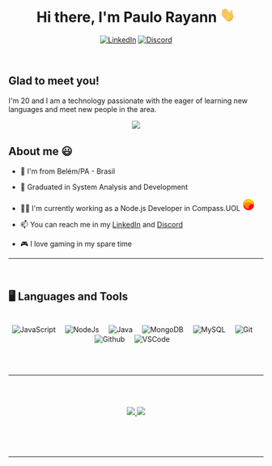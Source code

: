 
<h1 align="center">Hi there, I'm Paulo Rayann <img src="./img/hi.gif" height="30"width="30px"></h1>
<div align = "center">

[![LinkedIn](https://img.shields.io/badge/LinkedIn-0077B5?style=for-the-badge&logo=linkedin&logoColor=white)](https://www.linkedin.com/in/paulorayann)
[![Discord](https://img.shields.io/badge/Discord-7289DA?style=for-the-badge&logo=discord&logoColor=white)](https://discordapp.com/users/rayann#9577)

</div>


</br>

## Glad to meet you!

I'm 20 and I am a technology passionate with the eager of learning new languages and meet new people in the area. 

<p align="center">
  <img src="https://c.tenor.com/DBqjevyA2o4AAAAd/bongo-cat-codes.gif" width="450">
</p>

## About me 😃

- 📌 I'm from Belém/PA - Brasil

- 🎒 Graduated in System Analysis and Development

- 👨‍💻 I'm currently working as a Node.js Developer in Compass.UOL <img src="img/uol-icon.svg" width="25px">

- 📫 You can reach me in my [LinkedIn](https://www.linkedin.com/in/paulorayann/) and [Discord](https://discordapp.com/users/rayann#9577)

- 🎮 I love gaming in my spare time

----
<br>

## 🖥️ Languages and Tools
</br>

<div align="center">

<img align="center" alt="JavaScript" width="35px" src="https://cdn.jsdelivr.net/gh/devicons/devicon/icons/javascript/javascript-original.svg" style="padding-right:15px;" title = "JavaScript" />
<img align="center" alt="NodeJs" width="35px" src="https://cdn.jsdelivr.net/gh/devicons/devicon/icons/nodejs/nodejs-original.svg" style="padding-right:15px;" title = "NodeJs" />
<img align="center" alt="Java" width="35px" src="https://cdn.jsdelivr.net/gh/devicons/devicon/icons/java/java-original.svg" style="padding-right:15px;" title = "Java" />
<img align="center" alt="MongoDB" width="35px" src="https://cdn.jsdelivr.net/gh/devicons/devicon/icons/mongodb/mongodb-original.svg" style="padding-right:15px;" title = "MongoDB" />
<img align="center" alt="MySQL" width="35px" src="https://cdn.jsdelivr.net/gh/devicons/devicon/icons/mysql/mysql-original.svg" style="padding-right:15px;" title = "MySQL" />
<img align="center" alt="Git" width="35px" src="https://cdn.jsdelivr.net/gh/devicons/devicon/icons/git/git-original.svg" style="padding-right:15px;" title = "Git" />
<img align="center" alt="Github" width="35px" src="https://cdn.jsdelivr.net/gh/devicons/devicon/icons/github/github-original.svg" style="padding-right:15px;" title = "Github" />
<img align="center" alt="VSCode" width="35px" src="https://cdn.jsdelivr.net/gh/devicons/devicon/icons/vscode/vscode-original.svg" style="padding-right:15px;" title = "VSCode" />
</div>

<br></br>

----
</br></br>


<div align="center">
  <a href="https://github.com/paulorayann">
  <img height="160em" src="https://github-readme-stats.vercel.app/api?username=paulorayann&show_icons=true&theme=radical&count_private=true&include_all_commits=true"/>
  <img height="160em" src="https://github-readme-stats.vercel.app/api/top-langs/?username=paulorayann&layout=compact&langs_count=7&theme=radical"/>
    </a>
</div>




</br></br></br>

----



